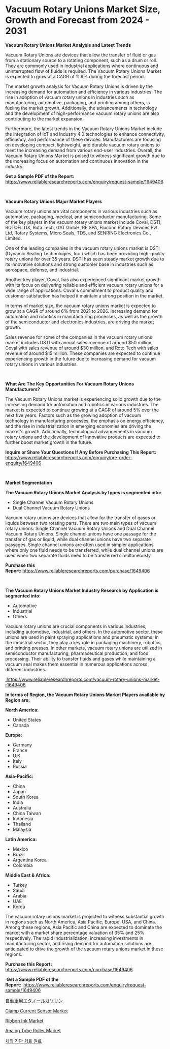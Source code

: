 <p><h1>Vacuum Rotary Unions Market Size, Growth and Forecast from 2024 - 2031</h1></p><p><strong>Vacuum Rotary Unions Market Analysis and Latest Trends</strong></p>
<p><p>Vacuum Rotary Unions are devices that allow the transfer of fluid or gas from a stationary source to a rotating component, such as a drum or roll. They are commonly used in industrial applications where continuous and uninterrupted flow of fluids is required. The Vacuum Rotary Unions Market is expected to grow at a CAGR of 11.9% during the forecast period. </p><p>The market growth analysis for Vacuum Rotary Unions is driven by the increasing demand for automation and efficiency in various industries. The rise in adoption of vacuum rotary unions in industries such as manufacturing, automotive, packaging, and printing among others, is fueling the market growth. Additionally, the advancements in technology and the development of high-performance vacuum rotary unions are also contributing to the market expansion.</p><p>Furthermore, the latest trends in the Vacuum Rotary Unions Market include the integration of IoT and Industry 4.0 technologies to enhance connectivity, efficiency, and performance of these devices. Manufacturers are focusing on developing compact, lightweight, and durable vacuum rotary unions to meet the increasing demand from various end-user industries. Overall, the Vacuum Rotary Unions Market is poised to witness significant growth due to the increasing focus on automation and continuous innovation in the industry.</p></p>
<p><strong>Get a Sample PDF of the Report:&nbsp;</strong> <a href="https://www.reliableresearchreports.com/enquiry/request-sample/1649406">https://www.reliableresearchreports.com/enquiry/request-sample/1649406</a></p>
<p>&nbsp;</p>
<p><strong>Vacuum Rotary Unions Major Market Players</strong></p>
<p><p>Vacuum rotary unions are vital components in various industries such as automotive, packaging, medical, and semiconductor manufacturing. Some of the key players in the vacuum rotary unions market include Coval, DSTI, ROTOFILUX, Rota Tech, GAT GmbH, RE SPA, Fluconn Rotary Devices Pvt. Ltd, Rotary Systems, Micro Seals, TDS, and SENRING Electronics Co., Limited.</p><p>One of the leading companies in the vacuum rotary unions market is DSTI (Dynamic Sealing Technologies, Inc.) which has been providing high-quality rotary unions for over 35 years. DSTI has seen steady market growth due to its innovative solutions and strong customer base in industries such as aerospace, defense, and industrial.</p><p>Another key player, Coval, has also experienced significant market growth with its focus on delivering reliable and efficient vacuum rotary unions for a wide range of applications. Coval's commitment to product quality and customer satisfaction has helped it maintain a strong position in the market.</p><p>In terms of market size, the vacuum rotary unions market is expected to grow at a CAGR of around 6% from 2021 to 2026. Increasing demand for automation and robotics in manufacturing processes, as well as the growth of the semiconductor and electronics industries, are driving the market growth.</p><p>Sales revenue for some of the companies in the vacuum rotary unions market includes DSTI with annual sales revenue of around $50 million, Coval with sales revenue of around $30 million, and Roto Tech with sales revenue of around $15 million. These companies are expected to continue experiencing growth in the future due to increasing demand for vacuum rotary unions in various industries.</p></p>
<p>&nbsp;</p>
<p><strong>What Are The Key Opportunities For Vacuum Rotary Unions Manufacturers?</strong></p>
<p><p>The Vacuum Rotary Unions market is experiencing solid growth due to the increasing demand for automation and robotics in various industries. The market is expected to continue growing at a CAGR of around 5% over the next five years. Factors such as the growing adoption of vacuum technology in manufacturing processes, the emphasis on energy efficiency, and the rise in industrialization in emerging economies are driving the market's growth. Additionally, technological advancements in vacuum rotary unions and the development of innovative products are expected to further boost market growth in the future.</p></p>
<p><strong>Inquire or Share Your Questions If Any Before Purchasing This Report:</strong> <a href="https://www.reliableresearchreports.com/enquiry/pre-order-enquiry/1649406">https://www.reliableresearchreports.com/enquiry/pre-order-enquiry/1649406</a></p>
<p>&nbsp;</p>
<p><strong>Market Segmentation</strong></p>
<p><strong>The Vacuum Rotary Unions Market Analysis by types is segmented into:</strong></p>
<p><ul><li>Single Channel Vacuum Rotary Unions</li><li>Dual Channel Vacuum Rotary Unions</li></ul></p>
<p><p>Vacuum rotary unions are devices that allow for the transfer of gases or liquids between two rotating parts. There are two main types of vacuum rotary unions: Single Channel Vacuum Rotary Unions and Dual Channel Vacuum Rotary Unions. Single channel unions have one passage for the transfer of gas or liquid, while dual channel unions have two separate passages. Single channel unions are often used in simpler applications where only one fluid needs to be transferred, while dual channel unions are used when two separate fluids need to be transferred simultaneously.</p></p>
<p><strong>Purchase this Report:&nbsp;</strong><a href="https://www.reliableresearchreports.com/purchase/1649406">https://www.reliableresearchreports.com/purchase/1649406</a></p>
<p>&nbsp;</p>
<p><strong>The Vacuum Rotary Unions Market Industry Research by Application is segmented into:</strong></p>
<p><ul><li>Automotive</li><li>Industrial</li><li>Others</li></ul></p>
<p><p>Vacuum rotary unions are crucial components in various industries, including automotive, industrial, and others. In the automotive sector, these unions are used in paint spraying applications and pneumatic systems. In the industrial sector, they play a key role in packaging machinery, robotics, and printing presses. In other markets, vacuum rotary unions are utilized in semiconductor manufacturing, pharmaceutical production, and food processing. Their ability to transfer fluids and gases while maintaining a vacuum seal makes them essential in numerous applications across different industries.</p></p>
<p><a href="https://www.reliableresearchreports.com/vacuum-rotary-unions-market-r1649406">&nbsp;https://www.reliableresearchreports.com/vacuum-rotary-unions-market-r1649406</a></p>
<p><strong>In terms of Region, the Vacuum Rotary Unions Market Players available by Region are:</strong></p>
<p>
    <p> <strong> North America: </strong>
        <ul>
            <li>United States</li>
            <li>Canada</li>
        </ul>
        </p> 
    <p> <strong> Europe: </strong>
        <ul>
            <li>Germany</li>
            <li>France</li>
            <li>U.K.</li>
            <li>Italy</li>
            <li>Russia</li>
        </ul>
        </p> 
    <p> <strong> Asia-Pacific: </strong>
        <ul>
            <li>China</li>
            <li>Japan</li>
            <li>South Korea</li>
            <li>India</li>
            <li>Australia</li>
            <li>China Taiwan</li>
            <li>Indonesia</li>
            <li>Thailand</li>
            <li>Malaysia</li>
        </ul>
        </p> 
    <p> <strong> Latin America: </strong>
        <ul>
            <li>Mexico</li>
            <li>Brazil</li>
            <li>Argentina Korea</li>
            <li>Colombia</li>
        </ul>
        </p> 
    <p> <strong> Middle East & Africa: </strong>
        <ul>
            <li>Turkey</li>
            <li>Saudi</li>
            <li>Arabia</li>
            <li>UAE</li>
            <li>Korea</li>
        </ul>
    </p>
    </p>
<p><p>The vacuum rotary unions market is projected to witness substantial growth in regions such as North America, Asia Pacific, Europe, USA, and China. Among these regions, Asia Pacific and China are expected to dominate the market with a market share percentage valuation of 35% and 25% respectively. The rapid industrialization, increasing investments in manufacturing sector, and rising demand for automation solutions are anticipated to drive the growth of the vacuum rotary unions market in these regions.</p></p>
<p><strong>Purchase this Report: </strong><a href="https://www.reliableresearchreports.com/purchase/1649406">https://www.reliableresearchreports.com/purchase/1649406</a></p>
<p>&nbsp;<strong>Get a Sample PDF of the Report:&nbsp;&nbsp;</strong><a href="https://www.reliableresearchreports.com/enquiry/request-sample/1649406">https://www.reliableresearchreports.com/enquiry/request-sample/1649406</a></p>
<p><strong></strong></p>
<p><p><a href="https://github.com/EthanMorar2011/Market-Research-Report-List-2/blob/main/6441385109215.md">自動車用エタノールガソリン</a></p><p><a href="https://issuu.com/reportprime-2/docs/clamp-current-sensor-market-size-2030.pptx">Clamp Current Sensor Market</a></p><p><a href="https://github.com/jodemen/Market-Research-Report-List-3/blob/main/ribbon-ink-market.md">Ribbon Ink Market</a></p><p><a href="https://github.com/RyleeBauch2023/Market-Research-Report-List-1/blob/main/analog-tube-roller-market.md">Analog Tube Roller Market</a></p><p><a href="https://github.com/muchswr/Market-Research-Report-List-1/blob/main/1204236104109.md">체외 진단 키트 원료</a></p></p>